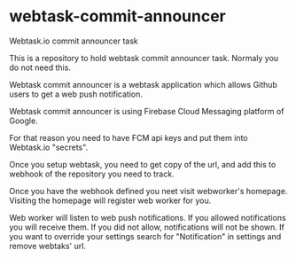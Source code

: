 # webtask-commit-announcer
Webtask.io commit announcer task

This is a repository to hold webtask commit announcer task. Normaly you do not need this.

Webtask commit announcer is a webtask application which allows Github users to get a web push notification.

Webtask commit announcer is using Firebase Cloud Messaging platform of Google.

For that reason you need to have FCM api keys and put them into Webtask.io "secrets".

Once you setup webtask, you need to get copy of the url, and add this to webhook of the repository
you need to track.

Once you have the webhook defined you neet visit webworker's homepage. Visiting the homepage will register
web worker for you.

Web worker will listen to web push notifications. If you allowed notifications you will receive them. If you did
not allow, notifications will not be shown. If you want to override your settings search for "Notification" in
settings and remove webtaks' url.
